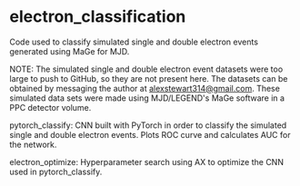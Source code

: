 # electron_classification
Code used to classify simulated single and double electron events generated using MaGe for MJD.

NOTE: The simulated single and double electron event datasets were too large to push to GitHub, so they are not present here. The datasets can be obtained by messaging the author at alexstewart314@gmail.com. These simulated data sets were made using MJD/LEGEND's MaGe software in a PPC detector volume.

pytorch_classify: CNN built with PyTorch in order to classify the simulated single and double electron events. Plots ROC curve and calculates AUC for the network.

electron_optimize: Hyperparameter search using AX to optimize the CNN used in pytorch_classify.
